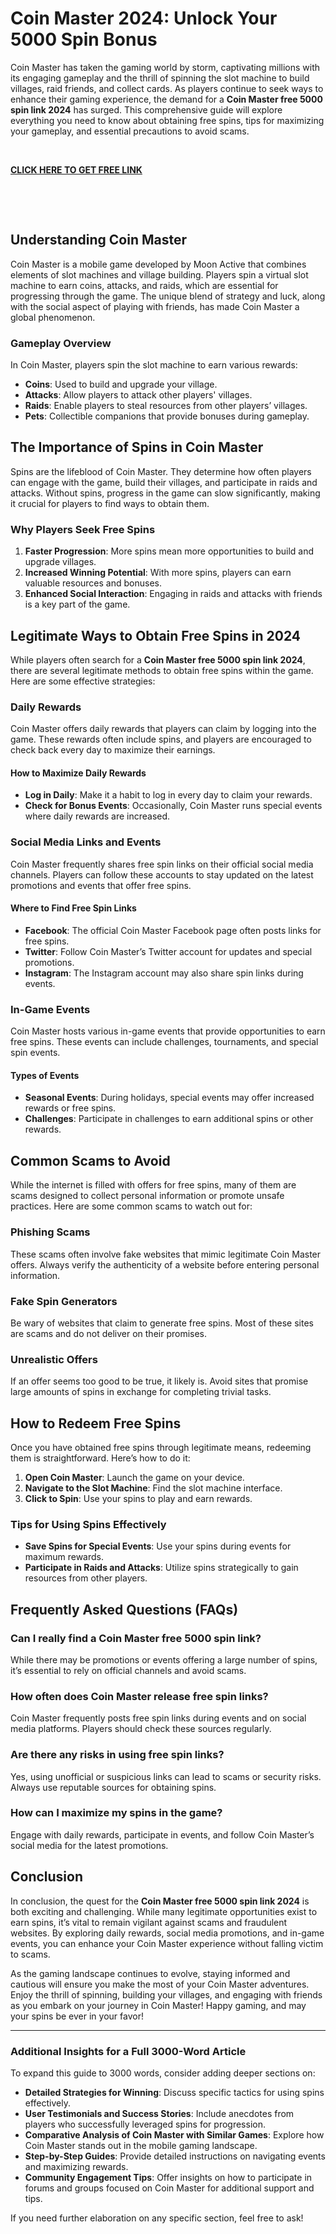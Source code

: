 # Coin Master 2024: Unlock Your 5000 Spin Bonus
Coin Master has taken the gaming world by storm, captivating millions with its engaging gameplay and the thrill of spinning the slot machine to build villages, raid friends, and collect cards. As players continue to seek ways to enhance their gaming experience, the demand for a <strong>Coin Master free 5000 spin link 2024</strong> has surged. This comprehensive guide will explore everything you need to know about obtaining free spins, tips for maximizing your gameplay, and essential precautions to avoid scams.

&nbsp;

<a href="https://todaylink.site/CoinMasters/"><strong>CLICK HERE TO GET FREE LINK</strong></a>

&nbsp;

&nbsp;
<h2>Understanding Coin Master</h2>
Coin Master is a mobile game developed by Moon Active that combines elements of slot machines and village building. Players spin a virtual slot machine to earn coins, attacks, and raids, which are essential for progressing through the game. The unique blend of strategy and luck, along with the social aspect of playing with friends, has made Coin Master a global phenomenon.
<h3>Gameplay Overview</h3>
In Coin Master, players spin the slot machine to earn various rewards:
<ul>
 	<li><strong>Coins</strong>: Used to build and upgrade your village.</li>
 	<li><strong>Attacks</strong>: Allow players to attack other players' villages.</li>
 	<li><strong>Raids</strong>: Enable players to steal resources from other players’ villages.</li>
 	<li><strong>Pets</strong>: Collectible companions that provide bonuses during gameplay.</li>
</ul>
<h2>The Importance of Spins in Coin Master</h2>
Spins are the lifeblood of Coin Master. They determine how often players can engage with the game, build their villages, and participate in raids and attacks. Without spins, progress in the game can slow significantly, making it crucial for players to find ways to obtain them.
<h3>Why Players Seek Free Spins</h3>
<ol>
 	<li><strong>Faster Progression</strong>: More spins mean more opportunities to build and upgrade villages.</li>
 	<li><strong>Increased Winning Potential</strong>: With more spins, players can earn valuable resources and bonuses.</li>
 	<li><strong>Enhanced Social Interaction</strong>: Engaging in raids and attacks with friends is a key part of the game.</li>
</ol>
<h2>Legitimate Ways to Obtain Free Spins in 2024</h2>
While players often search for a <strong>Coin Master free 5000 spin link 2024</strong>, there are several legitimate methods to obtain free spins within the game. Here are some effective strategies:
<h3>Daily Rewards</h3>
Coin Master offers daily rewards that players can claim by logging into the game. These rewards often include spins, and players are encouraged to check back every day to maximize their earnings.
<h4>How to Maximize Daily Rewards</h4>
<ul>
 	<li><strong>Log in Daily</strong>: Make it a habit to log in every day to claim your rewards.</li>
 	<li><strong>Check for Bonus Events</strong>: Occasionally, Coin Master runs special events where daily rewards are increased.</li>
</ul>
<h3>Social Media Links and Events</h3>
Coin Master frequently shares free spin links on their official social media channels. Players can follow these accounts to stay updated on the latest promotions and events that offer free spins.
<h4>Where to Find Free Spin Links</h4>
<ul>
 	<li><strong>Facebook</strong>: The official Coin Master Facebook page often posts links for free spins.</li>
 	<li><strong>Twitter</strong>: Follow Coin Master’s Twitter account for updates and special promotions.</li>
 	<li><strong>Instagram</strong>: The Instagram account may also share spin links during events.</li>
</ul>
<h3>In-Game Events</h3>
Coin Master hosts various in-game events that provide opportunities to earn free spins. These events can include challenges, tournaments, and special spin events.
<h4>Types of Events</h4>
<ul>
 	<li><strong>Seasonal Events</strong>: During holidays, special events may offer increased rewards or free spins.</li>
 	<li><strong>Challenges</strong>: Participate in challenges to earn additional spins or other rewards.</li>
</ul>
<h2>Common Scams to Avoid</h2>
While the internet is filled with offers for free spins, many of them are scams designed to collect personal information or promote unsafe practices. Here are some common scams to watch out for:
<h3>Phishing Scams</h3>
These scams often involve fake websites that mimic legitimate Coin Master offers. Always verify the authenticity of a website before entering personal information.
<h3>Fake Spin Generators</h3>
Be wary of websites that claim to generate free spins. Most of these sites are scams and do not deliver on their promises.
<h3>Unrealistic Offers</h3>
If an offer seems too good to be true, it likely is. Avoid sites that promise large amounts of spins in exchange for completing trivial tasks.
<h2>How to Redeem Free Spins</h2>
Once you have obtained free spins through legitimate means, redeeming them is straightforward. Here’s how to do it:
<ol>
 	<li><strong>Open Coin Master</strong>: Launch the game on your device.</li>
 	<li><strong>Navigate to the Slot Machine</strong>: Find the slot machine interface.</li>
 	<li><strong>Click to Spin</strong>: Use your spins to play and earn rewards.</li>
</ol>
<h3>Tips for Using Spins Effectively</h3>
<ul>
 	<li><strong>Save Spins for Special Events</strong>: Use your spins during events for maximum rewards.</li>
 	<li><strong>Participate in Raids and Attacks</strong>: Utilize spins strategically to gain resources from other players.</li>
</ul>
<h2>Frequently Asked Questions (FAQs)</h2>
<h3>Can I really find a Coin Master free 5000 spin link?</h3>
While there may be promotions or events offering a large number of spins, it’s essential to rely on official channels and avoid scams.
<h3>How often does Coin Master release free spin links?</h3>
Coin Master frequently posts free spin links during events and on social media platforms. Players should check these sources regularly.
<h3>Are there any risks in using free spin links?</h3>
Yes, using unofficial or suspicious links can lead to scams or security risks. Always use reputable sources for obtaining spins.
<h3>How can I maximize my spins in the game?</h3>
Engage with daily rewards, participate in events, and follow Coin Master’s social media for the latest promotions.
<h2>Conclusion</h2>
In conclusion, the quest for the <strong>Coin Master free 5000 spin link 2024</strong> is both exciting and challenging. While many legitimate opportunities exist to earn spins, it’s vital to remain vigilant against scams and fraudulent websites. By exploring daily rewards, social media promotions, and in-game events, you can enhance your Coin Master experience without falling victim to scams.

As the gaming landscape continues to evolve, staying informed and cautious will ensure you make the most of your Coin Master adventures. Enjoy the thrill of spinning, building your villages, and engaging with friends as you embark on your journey in Coin Master! Happy gaming, and may your spins be ever in your favor!

<hr />

<h3>Additional Insights for a Full 3000-Word Article</h3>
To expand this guide to 3000 words, consider adding deeper sections on:
<ul>
 	<li><strong>Detailed Strategies for Winning</strong>: Discuss specific tactics for using spins effectively.</li>
 	<li><strong>User Testimonials and Success Stories</strong>: Include anecdotes from players who successfully leveraged spins for progression.</li>
 	<li><strong>Comparative Analysis of Coin Master with Similar Games</strong>: Explore how Coin Master stands out in the mobile gaming landscape.</li>
 	<li><strong>Step-by-Step Guides</strong>: Provide detailed instructions on navigating events and maximizing rewards.</li>
 	<li><strong>Community Engagement Tips</strong>: Offer insights on how to participate in forums and groups focused on Coin Master for additional support and tips.</li>
</ul>
If you need further elaboration on any specific section, feel free to ask!
